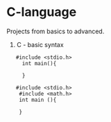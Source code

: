 # C-language
Projects from basics to advanced.
1. C - basic syntax
```
   #include <stdio.h>
     int main(){

     }
```
``` 
   #include <stdio.h> 
    #include <math.h>
    int main (){

    }
```

